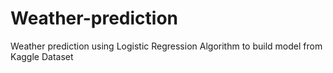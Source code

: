 # Weather-prediction
Weather prediction using Logistic Regression Algorithm to build model from Kaggle Dataset
